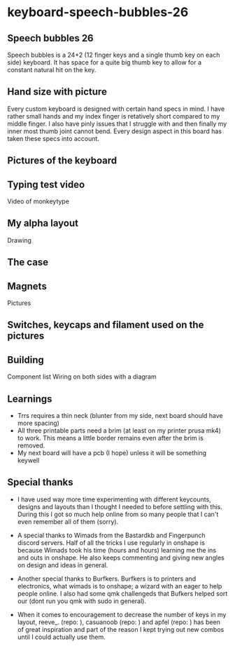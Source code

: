 # keyboard-speech-bubbles-26

## Speech bubbles 26
Speech bubbles is a 24+2 (12 finger keys and a single thumb key on each side) keyboard. It has space for a quite big thumb key to allow for a constant natural hit on the key.

## Hand size with picture
Every custom keyboard is designed with certain hand specs in mind. I have rather small hands and my index finger is retatively short compared to my middle finger. I also have pinly issues that I struggle with and then finally my inner most thumb joint cannot bend. Every design aspect in this board has taken these specs into account.

## Pictures of the keyboard


## Typing test video
Video of monkeytype

## My alpha layout
Drawing

## The case


## Magnets
Pictures

## Switches, keycaps and filament used on the pictures

## Building
Component list
Wiring on both sides with a diagram

## Learnings
- Trrs requires a thin neck (blunter from my side, next board should have more spacing)
- All three printable parts need a brim (at least on my printer prusa mk4) to work. This means a little border remains even after the brim is removed.
- My next board will have a pcb (I hope) unless it will be something keywell

## Special thanks
- I have used way more time experimenting with different keycounts, designs and layouts than I thought I needed to before settling with this. During this I got so much help online from so many people that I can't even remember all of them (sorry).
  
- A special thanks to Wimads from the Bastardkb and Fingerpunch discord servers. Half of all the tricks I use regularly in onshape is because Wimads took his time (hours and hours) learning me the ins and outs in onshape. He also keeps commenting and giving new angles on design and ideas in general.
- Another special thanks to Burfkers. Burfkers is to printers and electronics, what wimads is to onshape; a wizard with an eager to help people online. I also had some qmk challengeds that Bufkers helped sort our (dont run you qmk with sudo in general).
- When it comes to encouragement to decrease the number of keys in my layout, reeve_. (repo: ), casuanoob (repo: ) and apfel (repo: ) has been of great inspiration and part of the reason I kept trying out new combos until I could actually use them.
